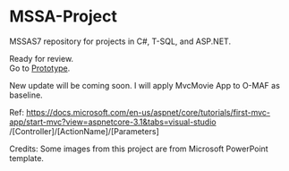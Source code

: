 # MSSA-Project

MSSAS7 repository for projects in C#, T-SQL, and ASP.NET.

Ready for review. <br />
Go to [Prototype](https://github.com/gowebUSA/MSSA-Project/tree/master/TSQL/Project-Step-7/prototype#online---maintenance-action-forms-o-maf).

New update will be coming soon. I will apply MvcMovie App to O-MAF as baseline.

Ref: https://docs.microsoft.com/en-us/aspnet/core/tutorials/first-mvc-app/start-mvc?view=aspnetcore-3.1&tabs=visual-studio
<br />/[Controller]/[ActionName]/[Parameters]

Credits: Some images from this project are from Microsoft PowerPoint template.
